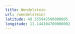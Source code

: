 ```yaml
---
title: Wendelstein
url: /wendelstein/
latitude: 49.355942500000005
longitude: 11.144104700000002
---
```

